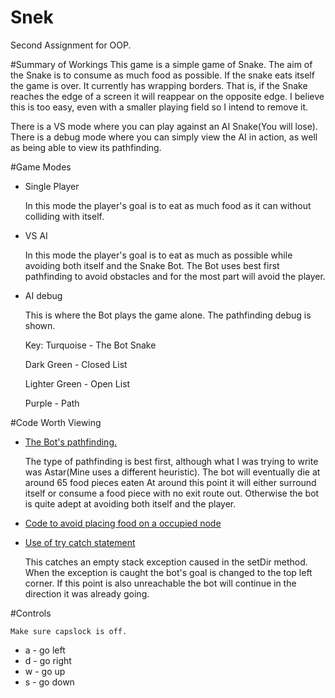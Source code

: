 # Snek
Second Assignment for OOP.

#Summary of Workings
This game is a simple game of Snake.
The aim of the Snake is to consume as
much food as possible. If the snake eats 
itself the game is over.
It currently has wrapping borders. That is, if
the Snake reaches the edge of a screen it will reappear 
on the opposite edge.
I believe this is too easy, even with a smaller playing field
so I intend to remove it.

There is a VS mode where you can play against an AI Snake(You will lose).
There is a debug mode where you can simply view the AI in action, 
as well as being able to view its pathfinding.

#Game Modes

* Single Player
	
	In this mode the player's goal is to
	eat as much food as it can without 
	colliding with itself.
	
* VS AI

	In this mode the player's goal is to
	eat as much as possible while avoiding
	both itself and the Snake Bot. The Bot
	uses best first pathfinding to avoid obstacles
	and for the most part will avoid the player.

* AI debug

	This is where the Bot plays the game alone.
	The pathfinding debug is shown.
	
	Key: Turquoise - The Bot Snake
	
	Dark Green - Closed List
	
	Lighter Green - Open List
	
	Purple - Path


#Code Worth Viewing

* [The Bot's pathfinding.](https://github.com/equirke/Snek/blob/master/Bot.pde#L29)
	
	The type of pathfinding is best first, although what I
	was trying to write was Astar(Mine uses a different 
	heuristic).
	The bot will eventually die at around 65 food pieces eaten
	At around this point it will either surround itself
	or consume a food piece with no exit route out. 
	Otherwise the bot is quite adept at avoiding both itself
	and the player.

* [Code to avoid placing food on a occupied node](https://github.com/equirke/Snek/blob/master/Snek.pde#L398)

* [Use of try catch statement](https://github.com/equirke/Snek/blob/master/Snek.pde#L225)

	This catches an empty stack exception caused in the setDir method.
	When the exception is caught the bot's goal is changed to the top 
	left corner. If this point is also unreachable the bot will continue
	in the direction it was already going.

#Controls

	Make sure capslock is off.
* a - go left
* d - go right
* w - go up
* s - go down
